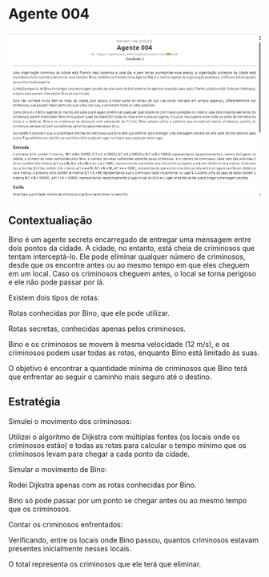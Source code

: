 # Agente 004

![agente_004](../..\assets\agente004\agente_questao.png)

## Contextualiação

Bino é um agente secreto encarregado de entregar uma mensagem entre dois pontos da cidade. A cidade, no entanto, está cheia de criminosos que tentam interceptá-lo. Ele pode eliminar qualquer número de criminosos, desde que os encontre antes ou ao mesmo tempo em que eles cheguem em um local. Caso os criminosos cheguem antes, o local se torna perigoso e ele não pode passar por lá.

Existem dois tipos de rotas:

Rotas conhecidas por Bino, que ele pode utilizar.

Rotas secretas, conhecidas apenas pelos criminosos.

Bino e os criminosos se movem à mesma velocidade (12 m/s), e os criminosos podem usar todas as rotas, enquanto Bino está limitado às suas.

O objetivo é encontrar a quantidade mínima de criminosos que Bino terá que enfrentar ao seguir o caminho mais seguro até o destino.


## Estratégia

Simulei o movimento dos criminosos:

Utilizei o algoritmo de Dijkstra com múltiplas fontes (os locais onde os criminosos estão) e todas as rotas para calcular o tempo mínimo que os criminosos levam para chegar a cada ponto da cidade.

Simular o movimento de Bino:

Rodei Dijkstra apenas com as rotas conhecidas por Bino.

Bino só pode passar por um ponto se chegar antes ou ao mesmo tempo que os criminosos.

Contar os criminosos enfrentados:

Verificando, entre os locais onde Bino passou, quantos criminosos estavam presentes inicialmente nesses locais.

O total representa os criminosos que ele terá que eliminar.

